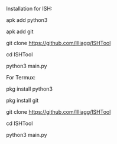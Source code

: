 Installation for ISH: 
         
apk add python3   
                                                                                                                                                                                                                                
apk add git    
                                                                                                                                                                                                                               
git clone https://github.com/Illiagg/ISHTool 
         
cd ISHTool 
         
python3 main.py

For Termux:
    
pkg install python3
        
pkg install git

git clone https://github.com/Illiagg/ISHTool 
         
cd ISHTool 
         
python3 main.py
